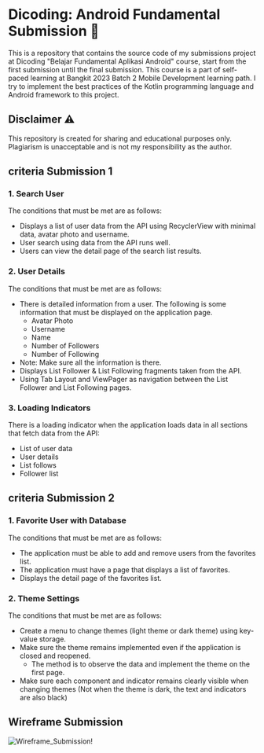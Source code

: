# Dicoding: Android Fundamental Submission 📱
<p>This is a repository that contains the source code of my submissions project at Dicoding "Belajar Fundamental Aplikasi Android" course, start from the first submission until the final submission. This course is a part of self-paced learning at Bangkit 2023 Batch 2 Mobile Development learning path. I try to implement the best practices of the Kotlin programming language and Android framework to this project.</p>

## Disclaimer ⚠️
This repository is created for sharing and educational purposes only. Plagiarism is unacceptable and is not my responsibility as the author.

## criteria Submission 1
### 1. Search User
The conditions that must be met are as follows:
- Displays a list of user data from the API using RecyclerView with minimal data, avatar photo and username.
- User search using data from the API runs well.
- Users can view the detail page of the search list results.
    
### 2. User Details
The conditions that must be met are as follows:
- There is detailed information from a user. The following is some information that must be displayed on the application page.
    - Avatar Photo
    - Username
    - Name
    - Number of Followers
    - Number of Following
- Note: Make sure all the information is there.
- Displays List Follower & List Following fragments taken from the API.
- Using Tab Layout and ViewPager as navigation between the List Follower and List Following pages.

### 3. Loading Indicators
There is a loading indicator when the application loads data in all sections that fetch data from the API: 
- List of user data
- User details
- List follows
- Follower list

## criteria Submission 2
### 1. Favorite User with Database
The conditions that must be met are as follows:
- The application must be able to add and remove users from the favorites list.
- The application must have a page that displays a list of favorites.
- Displays the detail page of the favorites list.

### 2. Theme Settings
The conditions that must be met are as follows:
- Create a menu to change themes (light theme or dark theme) using key-value storage.
- Make sure the theme remains implemented even if the application is closed and reopened.
  - The method is to observe the data and implement the theme on the first page.
- Make sure each component and indicator remains clearly visible when changing themes (Not when the theme is dark, the text and indicators are also black)

## Wireframe Submission
![Wireframe_Submission!](https://dicoding-web-img.sgp1.cdn.digitaloceanspaces.com/original/academy/dos:e03b56048534db077b076722497b517e20210909103516.png "Wireframe Submission")